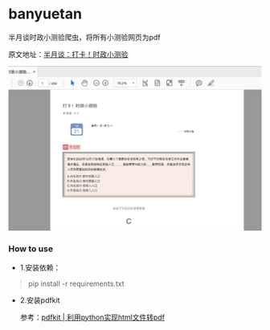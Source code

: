 # banyuetan
半月谈时政小测验爬虫，将所有小测验网页为pdf

原文地址：[半月谈：打卡！时政小测验](https://mp.weixin.qq.com/s/i9JfkYZUY2WD3eRz2Md8vg)

![](banyuetan.png)

### How to use

- 1.安装依赖：

 > pip install -r requirements.txt

- 2.安装pdfkit

	参考：[pdfkit | 利用python实现html文件转pdf](https://zhuanlan.zhihu.com/p/94608155)
